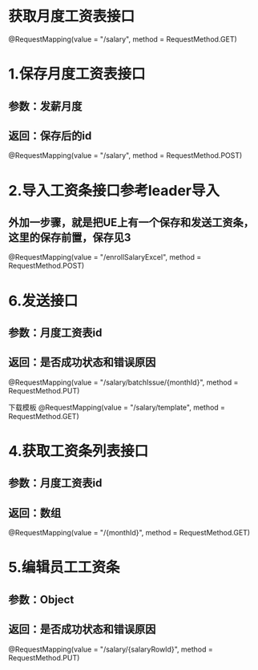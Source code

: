 

#  获取月度工资表接口
@RequestMapping(value = "/salary", method = RequestMethod.GET)

#   1.保存月度工资表接口
##  参数：发薪月度
##  返回：保存后的id
@RequestMapping(value = "/salary", method = RequestMethod.POST)


#   2.导入工资条接口参考leader导入
##  外加一步骤，就是把UE上有一个保存和发送工资条，这里的保存前置，保存见3
@RequestMapping(value = "/enrollSalaryExcel", method = RequestMethod.POST)


#   6.发送接口
##  参数：月度工资表id
##  返回：是否成功状态和错误原因
@RequestMapping(value = "/salary/batchIssue/{monthId}", method = RequestMethod.PUT)


下载模板
@RequestMapping(value = "/salary/template", method = RequestMethod.GET)

#   4.获取工资条列表接口
##  参数：月度工资表id
##  返回：数组
@RequestMapping(value = "/{monthId}", method = RequestMethod.GET)


#   5.编辑员工工资条
##  参数：Object
##  返回：是否成功状态和错误原因
@RequestMapping(value = "/salary/{salaryRowId}", method = RequestMethod.PUT)